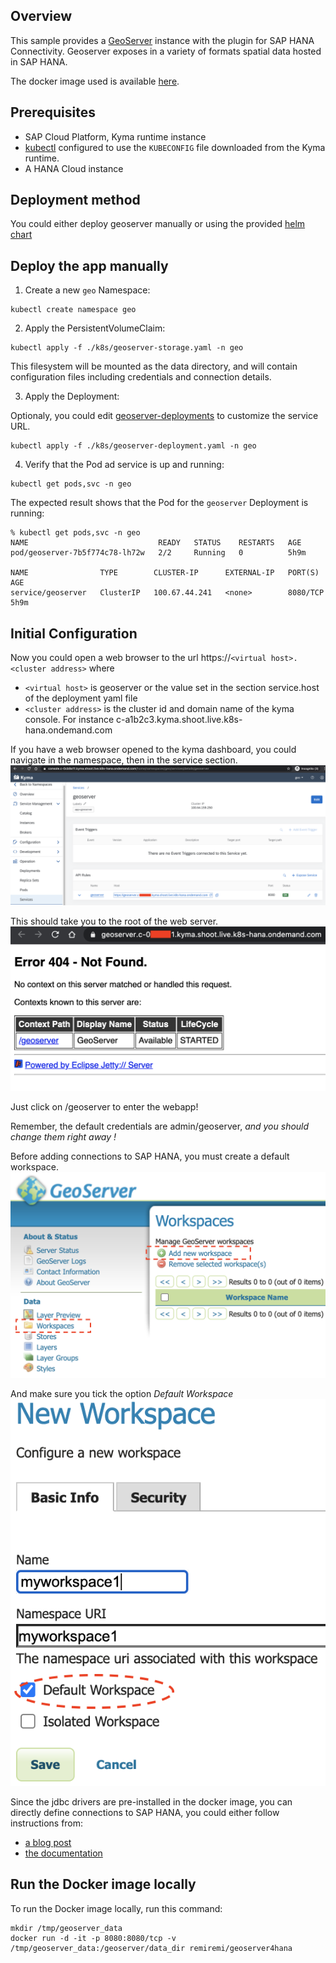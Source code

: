 ## Overview

This sample provides a [GeoServer](https://www.geoserver.org/blog) instance with the plugin for SAP HANA Connectivity. Geoserver exposes in a variety of formats spatial data hosted in SAP HANA.

The docker image used is available [here](./Docker/Dockerfile). 

## Prerequisites

- SAP Cloud Platform, Kyma runtime instance
- [kubectl](https://kubernetes.io/docs/tasks/tools/install-kubectl/) configured to use the `KUBECONFIG` file downloaded from the Kyma runtime.
- A HANA Cloud instance

## Deployment method

You could either deploy geoserver manually or using the provided [helm chart](../helm-charts/geoserver/README.md)

## Deploy the app manually

1. Create a new `geo` Namespace:

```shell script
kubectl create namespace geo
```

2. Apply the PersistentVolumeClaim:

```shell script
kubectl apply -f ./k8s/geoserver-storage.yaml -n geo
```
This filesystem will be mounted as the data directory, and will contain configuration files including credentials and connection details.

3. Apply the Deployment:

Optionaly, you could edit [geoserver-deployments](./k8s/geoserver-deployments.yaml) to customize the service URL.

```shell script
kubectl apply -f ./k8s/geoserver-deployment.yaml -n geo
```

4. Verify that the Pod ad service is up and running:

```shell script
kubectl get pods,svc -n geo
```

The expected result shows that the Pod for the `geoserver` Deployment is running:

```shell script
% kubectl get pods,svc -n geo
NAME                             READY   STATUS    RESTARTS   AGE
pod/geoserver-7b5f774c78-lh72w   2/2     Running   0          5h9m

NAME                TYPE        CLUSTER-IP      EXTERNAL-IP   PORT(S)    AGE
service/geoserver   ClusterIP   100.67.44.241   <none>        8080/TCP   5h9m
```

## Initial Configuration 

Now you could open a web browser to the url https://`<virtual host>.<cluster address>` where
 * `<virtual host>` is geoserver or the value set in the section service.host of the deployment yaml file
 * `<cluster address>` is the cluster id and domain name of the kyma console. For instance c-a1b2c3.kyma.shoot.live.k8s-hana.ondemand.com

If you have a web browser opened to the kyma dashboard, you could navigate in the namespace, then in the service section.
![screenshot](./img/serviceurl.png)

This should take you to the root of the web server.
![screenshot](./img/rooturl.png)

Just click on /geoserver to enter the webapp!

Remember, the default credentials are admin/geoserver, *and you should change them right away !*

Before adding connections to SAP HANA, you must create a default workspace.
![screenshot](./img/workspace.png)

And make sure you tick the option *Default Workspace*
![screenshot](./img/workspace2.png)

Since the jdbc drivers are pre-installed in the docker image, you can directly define connections to SAP HANA, you could either follow instructions from:
- [a blog post](https://blogs.sap.com/2019/11/26/open-source-gis-with-sap-hana/)
- [the documentation](https://docs.geoserver.org/latest/en/user/community/hana/index.html)


## Run the Docker image locally

To run the Docker image locally, run this command:

```shell script
mkdir /tmp/geoserver_data
docker run -d -it -p 8080:8080/tcp -v /tmp/geoserver_data:/geoserver/data_dir remiremi/geoserver4hana
```
